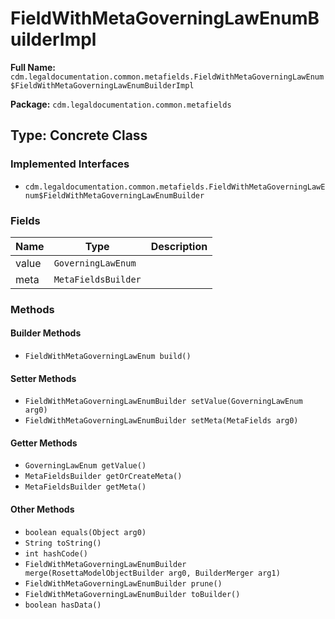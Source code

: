 # FieldWithMetaGoverningLawEnumBuilderImpl

**Full Name:** `cdm.legaldocumentation.common.metafields.FieldWithMetaGoverningLawEnum$FieldWithMetaGoverningLawEnumBuilderImpl`

**Package:** `cdm.legaldocumentation.common.metafields`

## Type: Concrete Class

### Implemented Interfaces

- `cdm.legaldocumentation.common.metafields.FieldWithMetaGoverningLawEnum$FieldWithMetaGoverningLawEnumBuilder`

### Fields

| Name | Type | Description |
|------|------|-------------|
| value | `GoverningLawEnum` |  |
| meta | `MetaFieldsBuilder` |  |

### Methods

#### Builder Methods

- `FieldWithMetaGoverningLawEnum build()`

#### Setter Methods

- `FieldWithMetaGoverningLawEnumBuilder setValue(GoverningLawEnum arg0)`
- `FieldWithMetaGoverningLawEnumBuilder setMeta(MetaFields arg0)`

#### Getter Methods

- `GoverningLawEnum getValue()`
- `MetaFieldsBuilder getOrCreateMeta()`
- `MetaFieldsBuilder getMeta()`

#### Other Methods

- `boolean equals(Object arg0)`
- `String toString()`
- `int hashCode()`
- `FieldWithMetaGoverningLawEnumBuilder merge(RosettaModelObjectBuilder arg0, BuilderMerger arg1)`
- `FieldWithMetaGoverningLawEnumBuilder prune()`
- `FieldWithMetaGoverningLawEnumBuilder toBuilder()`
- `boolean hasData()`

